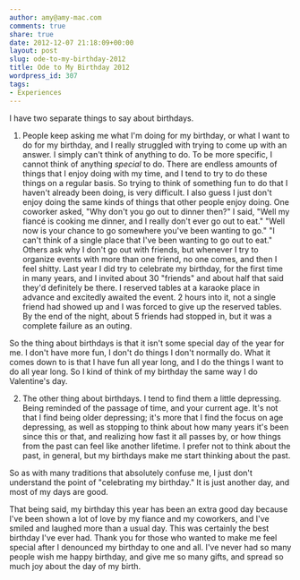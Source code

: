 ```yaml
---
author: amy@amy-mac.com
comments: true
share: true
date: 2012-12-07 21:18:09+00:00
layout: post
slug: ode-to-my-birthday-2012
title: Ode to My Birthday 2012
wordpress_id: 307
tags:
- Experiences
---
```


I have two separate things to say about birthdays.

1) People keep asking me what I'm doing for my birthday, or what I want to do for my birthday, and I really struggled with trying to come up with an answer. I simply can't think of anything to do. To be more specific, I cannot think of anything *special* to do. There are endless amounts of things that I enjoy doing with my time, and I tend to try to do these things on a regular basis. So trying to think of something fun to do that I haven't already been doing, is very difficult. I also guess I just don't enjoy doing the same kinds of things that other people enjoy doing. One coworker asked, "Why don't you go out to dinner then?" I said, "Well my fiancé is cooking me dinner, and I really don't ever go out to eat." "Well now is your chance to go somewhere you've been wanting to go." "I can't think of a single place that I've been wanting to go out to eat." Others ask why I don't go out with friends, but whenever I try to organize events with more than one friend, no one comes, and then I feel shitty. Last year I did try to celebrate my birthday, for the first time in many years, and I invited about 30 "friends" and about half that said they'd definitely be there. I reserved tables at a karaoke place in advance and excitedly awaited the event. 2 hours into it, not a single friend had showed up and I was forced to give up the reserved tables. By the end of the night, about 5 friends had stopped in, but it was a complete failure as an outing.

So the thing about birthdays is that it isn't some special day of the year for me. I don't have more fun, I don't do things I don't normally do. What it comes down to is that I have fun all year long, and I do the things I want to do all year long. So I kind of think of my birthday the same way I do Valentine's day.

2) The other thing about birthdays. I tend to find them a little depressing. Being reminded of the passage of time, and your current age. It's not that I find being older depressing; it's more that I find the focus on age depressing, as well as stopping to think about how many years it's been since this or that, and realizing how fast it all passes by, or how things from the past can feel like another lifetime. I prefer not to think about the past, in general, but my birthdays make me start thinking about the past.

So as with many traditions that absolutely confuse me, I just don't understand the point of "celebrating my birthday." It is just another day, and most of my days are good.

That being said, my birthday this year has been an extra good day because I've been shown a lot of love by my fiance and my coworkers, and I've smiled and laughed more than a usual day. This was certainly the best birthday I've ever had. Thank you for those who wanted to make me feel special after I denounced my birthday to one and all. I've never had so many people wish me happy birthday, and give me so many gifts, and spread so much joy about the day of my birth.
